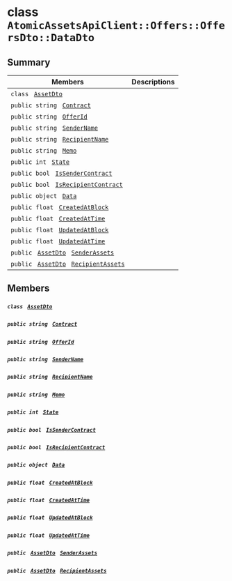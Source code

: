 # class `AtomicAssetsApiClient::Offers::OffersDto::DataDto` 

## Summary

 Members                                | Descriptions                                
----------------------------------------|---------------------------------------------
`class ` [`AssetDto`](AtomicAssetsApiClient--Offers--OffersDto--DataDto--AssetDto.md)        | 
`public string ` [`Contract`](#class_atomic_assets_api_client_1_1_offers_1_1_offers_dto_1_1_data_dto_1a9b4baf8484b98d89513d7776a8877d0e) | 
`public string ` [`OfferId`](#class_atomic_assets_api_client_1_1_offers_1_1_offers_dto_1_1_data_dto_1a176ccbd661a78c99444e637ed0af4c6e) | 
`public string ` [`SenderName`](#class_atomic_assets_api_client_1_1_offers_1_1_offers_dto_1_1_data_dto_1a8435cbd7a4dda595164d4ff47d4f4525) | 
`public string ` [`RecipientName`](#class_atomic_assets_api_client_1_1_offers_1_1_offers_dto_1_1_data_dto_1a4db149de8d9e2720942cc478bf9b67e2) | 
`public string ` [`Memo`](#class_atomic_assets_api_client_1_1_offers_1_1_offers_dto_1_1_data_dto_1ae120ff01d30f40e9771e30e58f1a1d7f) | 
`public int ` [`State`](#class_atomic_assets_api_client_1_1_offers_1_1_offers_dto_1_1_data_dto_1a18de412e641d6e3d45d7a829923a29c3) | 
`public bool ` [`IsSenderContract`](#class_atomic_assets_api_client_1_1_offers_1_1_offers_dto_1_1_data_dto_1ade800cb1f05a507dc30d49c105cfff62) | 
`public bool ` [`IsRecipientContract`](#class_atomic_assets_api_client_1_1_offers_1_1_offers_dto_1_1_data_dto_1a07f590cec8ec1aa154b011469a393f5e) | 
`public object ` [`Data`](#class_atomic_assets_api_client_1_1_offers_1_1_offers_dto_1_1_data_dto_1a248bfced8a2a84c147f9b20efe3e669a) | 
`public float ` [`CreatedAtBlock`](#class_atomic_assets_api_client_1_1_offers_1_1_offers_dto_1_1_data_dto_1a0caa720646d595f07067fcc6c44a4b2e) | 
`public float ` [`CreatedAtTime`](#class_atomic_assets_api_client_1_1_offers_1_1_offers_dto_1_1_data_dto_1a14bdb6268c108cfc8647325d8aff2078) | 
`public float ` [`UpdatedAtBlock`](#class_atomic_assets_api_client_1_1_offers_1_1_offers_dto_1_1_data_dto_1a6a61fb4c918dc2245accba312dc05e54) | 
`public float ` [`UpdatedAtTime`](#class_atomic_assets_api_client_1_1_offers_1_1_offers_dto_1_1_data_dto_1a8dbb9afc1eef46b8d8a1c645804ef180) | 
`public ` [`AssetDto`](AtomicAssetsApiClient--Offers--OffersDto--DataDto--AssetDto.md)` ` [`SenderAssets`](#class_atomic_assets_api_client_1_1_offers_1_1_offers_dto_1_1_data_dto_1a86e7c6a130fb6362e9c7acccadccc56e) | 
`public ` [`AssetDto`](AtomicAssetsApiClient--Offers--OffersDto--DataDto--AssetDto.md)` ` [`RecipientAssets`](#class_atomic_assets_api_client_1_1_offers_1_1_offers_dto_1_1_data_dto_1a358e5087b184a62aa204fdbb91ec8ef5) | 

## Members

##### `class ` [`AssetDto`](AtomicAssetsApiClient--Offers--OffersDto--DataDto--AssetDto.md) 

##### `public string ` [`Contract`](#class_atomic_assets_api_client_1_1_offers_1_1_offers_dto_1_1_data_dto_1a9b4baf8484b98d89513d7776a8877d0e) 

##### `public string ` [`OfferId`](#class_atomic_assets_api_client_1_1_offers_1_1_offers_dto_1_1_data_dto_1a176ccbd661a78c99444e637ed0af4c6e) 

##### `public string ` [`SenderName`](#class_atomic_assets_api_client_1_1_offers_1_1_offers_dto_1_1_data_dto_1a8435cbd7a4dda595164d4ff47d4f4525) 

##### `public string ` [`RecipientName`](#class_atomic_assets_api_client_1_1_offers_1_1_offers_dto_1_1_data_dto_1a4db149de8d9e2720942cc478bf9b67e2) 

##### `public string ` [`Memo`](#class_atomic_assets_api_client_1_1_offers_1_1_offers_dto_1_1_data_dto_1ae120ff01d30f40e9771e30e58f1a1d7f) 

##### `public int ` [`State`](#class_atomic_assets_api_client_1_1_offers_1_1_offers_dto_1_1_data_dto_1a18de412e641d6e3d45d7a829923a29c3) 

##### `public bool ` [`IsSenderContract`](#class_atomic_assets_api_client_1_1_offers_1_1_offers_dto_1_1_data_dto_1ade800cb1f05a507dc30d49c105cfff62) 

##### `public bool ` [`IsRecipientContract`](#class_atomic_assets_api_client_1_1_offers_1_1_offers_dto_1_1_data_dto_1a07f590cec8ec1aa154b011469a393f5e) 

##### `public object ` [`Data`](#class_atomic_assets_api_client_1_1_offers_1_1_offers_dto_1_1_data_dto_1a248bfced8a2a84c147f9b20efe3e669a) 

##### `public float ` [`CreatedAtBlock`](#class_atomic_assets_api_client_1_1_offers_1_1_offers_dto_1_1_data_dto_1a0caa720646d595f07067fcc6c44a4b2e) 

##### `public float ` [`CreatedAtTime`](#class_atomic_assets_api_client_1_1_offers_1_1_offers_dto_1_1_data_dto_1a14bdb6268c108cfc8647325d8aff2078) 

##### `public float ` [`UpdatedAtBlock`](#class_atomic_assets_api_client_1_1_offers_1_1_offers_dto_1_1_data_dto_1a6a61fb4c918dc2245accba312dc05e54) 

##### `public float ` [`UpdatedAtTime`](#class_atomic_assets_api_client_1_1_offers_1_1_offers_dto_1_1_data_dto_1a8dbb9afc1eef46b8d8a1c645804ef180) 

##### `public ` [`AssetDto`](AtomicAssetsApiClient--Offers--OffersDto--DataDto--AssetDto.md)` ` [`SenderAssets`](#class_atomic_assets_api_client_1_1_offers_1_1_offers_dto_1_1_data_dto_1a86e7c6a130fb6362e9c7acccadccc56e) 

##### `public ` [`AssetDto`](AtomicAssetsApiClient--Offers--OffersDto--DataDto--AssetDto.md)` ` [`RecipientAssets`](#class_atomic_assets_api_client_1_1_offers_1_1_offers_dto_1_1_data_dto_1a358e5087b184a62aa204fdbb91ec8ef5) 

